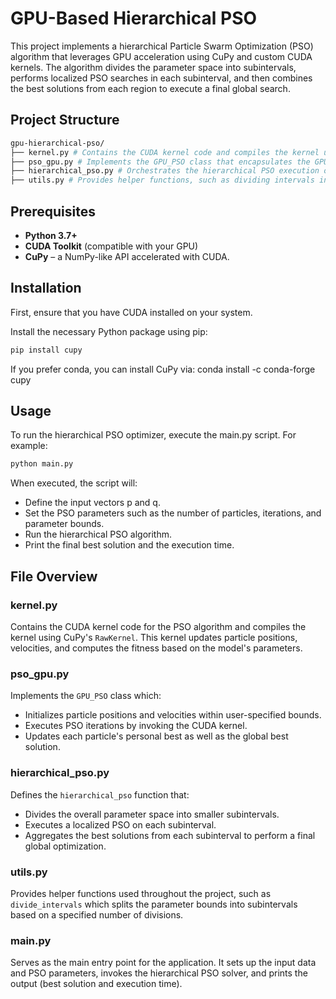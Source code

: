 # GPU-Based Hierarchical PSO

This project implements a hierarchical Particle Swarm Optimization (PSO) algorithm that leverages GPU acceleration using CuPy and custom CUDA kernels. The algorithm divides the parameter space into subintervals, performs localized PSO searches in each subinterval, and then combines the best solutions from each region to execute a final global search.

## Project Structure

```bash
gpu-hierarchical-pso/ 
├── kernel.py # Contains the CUDA kernel code and compiles the kernel using CuPy. 
├── pso_gpu.py # Implements the GPU_PSO class that encapsulates the GPU-based PSO algorithm. 
├── hierarchical_pso.py # Orchestrates the hierarchical PSO execution over divided parameter spaces. 
├── utils.py # Provides helper functions, such as dividing intervals into subintervals. └── main.py # Main entry point to run the hierarchical PSO optimizer.
```

## Prerequisites

- **Python 3.7+**
- **CUDA Toolkit** (compatible with your GPU)
- **CuPy** – a NumPy-like API accelerated with CUDA.

## Installation

First, ensure that you have CUDA installed on your system.

Install the necessary Python package using pip:

```bash
pip install cupy
```

If you prefer conda, you can install CuPy via:
conda install -c conda-forge cupy

## Usage

To run the hierarchical PSO optimizer, execute the main.py script. For example:

```bash
python main.py
```

When executed, the script will:
- Define the input vectors p and q.
- Set the PSO parameters such as the number of particles, iterations, and parameter bounds.
- Run the hierarchical PSO algorithm.
- Print the final best solution and the execution time.

## File Overview

### kernel.py

Contains the CUDA kernel code for the PSO algorithm and compiles the kernel using CuPy's `RawKernel`. This kernel updates particle positions, velocities, and computes the fitness based on the model's parameters.

### pso_gpu.py
Implements the `GPU_PSO` class which:
- Initializes particle positions and velocities within user-specified bounds.
- Executes PSO iterations by invoking the CUDA kernel.
- Updates each particle's personal best as well as the global best solution.

### hierarchical_pso.py
Defines the `hierarchical_pso` function that:
- Divides the overall parameter space into smaller subintervals.
- Executes a localized PSO on each subinterval.
- Aggregates the best solutions from each subinterval to perform a final global optimization.

### utils.py
Provides helper functions used throughout the project, such as `divide_intervals` which splits the parameter bounds into subintervals based on a specified number of divisions.

### main.py
Serves as the main entry point for the application. It sets up the input data and PSO parameters, invokes the hierarchical PSO solver, and prints the output (best solution and execution time).
